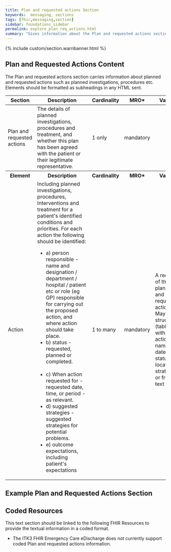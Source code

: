 ```yaml
---
title: Plan and requested actions Section
keywords:  messaging, sections
tags: [fhir,messaging,section]
sidebar: foundations_sidebar
permalink: explore_plan_req_actions.html
summary: "Gives information about the Plan and requested actions section"
---
```


{% include custom/section.warnbanner.html %}

## Plan and Requested Actions Content ##
The Plan and requested actions section carries information about planned and requested actions such as planned investigations, procedures etc. Elements should be formatted as subheadings in any HTML sent.

<table style="width:100%;max-width: 100%;">
	<thead>
		<tr>
			<th width="18%">Section</th>
			<th width="30%">Description</th>
			<th width="11%">Cardinality</th>
			<th width="11%">MRO*</th>
			<th width="30%">Values</th>
		</tr>
	</thead>
 <tbody>
  <tr>
   <td>Plan and requested actions</td>
   <td>The details of planned investigations, procedures and treatment, and whether this plan has been agreed with the patient or their legitimate representative.</td>
   <td>1 only</td>
   <td>mandatory</td>
   <td>&nbsp;</td>
  </tr>
		<tr>
			<th>Element</th>
			<th>Description</th>
			<th>Cardinality</th>
			<th>MRO*</th>
			<th>Values</th>
		</tr>
  <tr>
   <td>Action</td>
   <td>Including planned investigations, procedures, Interventions and treatment for a patient's identified conditions and priorities. For each action the following should be identified:
<ul>
<li>a) person responsible - name and designation / department / hospital / patient etc or role (eg GP) responsible for carrying out the proposed action, and where action should take place.</li>
<li>b) status - requested, planned or completed.</li>                                
<li>c) When action requested for - requested date, time, or period - as relevant.</li>
<li>d) suggested strategies - suggested strategies for potential problems.</li>
<li>e) outcome expectations, including patient's expectations</li></ul></td>
   <td>1 to many</td>
   <td>mandatory</td>
   <td>A record of the planned and requested actions. May be structured (table), with actions, names, dates, status, location, strategies, or free text</td>
  </tr>
 </tbody>
</table>

##  Example Plan and Requested Actions Section ##

<script src="https://gist.github.com/IOPS-DEV/1cfc7a85e79b3f9cfaf260c7d8c2f24e.js"></script>

## Coded Resources ##

This text section should be linked to the following FHIR Resources to provide the textual information in a coded format.

- The ITK3 FHIR Emergency Care eDischarge does not currently support coded Plan and requested actions information.







